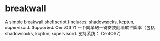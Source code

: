 # breakwall
A simple breakwall shell script.(Includes: shadowsocks, kcptun, supervisord. Supported: CentOS 7)
一个简单的一键安装翻墙软件脚本（包括shadowsocks, kcptun, supervisord. 支持系统： CentOS7）
